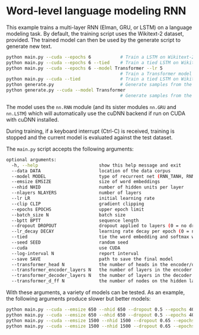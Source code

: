 # Word-level language modeling RNN

This example trains a multi-layer RNN (Elman, GRU, or LSTM) on a language modeling task.
By default, the training script uses the Wikitext-2 dataset, provided.
The trained model can then be used by the generate script to generate new text.

```bash 
python main.py --cuda --epochs 6           # Train a LSTM on Wikitext-2 with CUDA
python main.py --cuda --epochs 6 --tied    # Train a tied LSTM on Wikitext-2 with CUDA
python main.py --cuda --epochs 6 --model Transformer --lr 5   
                                           # Train a Transformer model on Wikitext-2 with CUDA
python main.py --cuda --tied               # Train a tied LSTM on Wikitext-2 with CUDA for 40 epochs
python generate.py                         # Generate samples from the trained LSTM model.
python generate.py --cuda --model Transformer
                                           # Generate samples from the trained Transformer model.
```

The model uses the `nn.RNN` module (and its sister modules `nn.GRU` and `nn.LSTM`)
which will automatically use the cuDNN backend if run on CUDA with cuDNN installed.

During training, if a keyboard interrupt (Ctrl-C) is received,
training is stopped and the current model is evaluated against the test dataset.

The `main.py` script accepts the following arguments:

```bash
optional arguments:
  -h, --help                       show this help message and exit
  --data DATA                      location of the data corpus
  --model MODEL                    type of recurrent net (RNN_TANH, RNN_RELU, LSTM, GRU)
  --emsize EMSIZE                  size of word embeddings
  --nhid NHID                      number of hidden units per layer
  --nlayers NLAYERS                number of layers
  --lr LR                          initial learning rate
  --clip CLIP                      gradient clipping
  --epochs EPOCHS                  upper epoch limit
  --batch_size N                   batch size
  --bptt BPTT                      sequence length
  --dropout DROPOUT                dropout applied to layers (0 = no dropout)
  --lr_decay DECAY                 learning rate decay per epoch (0 = no decay)
  --tied                           tie the word embedding and softmax weights
  --seed SEED                      random seed
  --cuda                           use CUDA
  --log-interval N                 report interval
  --save SAVE                      path to save the final model
  --transformer_head N             the number of heads in the encoder/decoder of the transformer model
  --transformer_encoder_layers N   the number of layers in the encoder of the transformer model
  --transformer_decoder_layers N   the number of layers in the decoder of the transformer model
  --transformer_d_ff N             the number of nodes on the hidden layer in feed forward nn
```

With these arguments, a variety of models can be tested.
As an example, the following arguments produce slower but better models:

```bash
python main.py --cuda --emsize 650 --nhid 650 --dropout 0.5 --epochs 40           
python main.py --cuda --emsize 650 --nhid 650 --dropout 0.5 --epochs 40 --tied    
python main.py --cuda --emsize 1500 --nhid 1500 --dropout 0.65 --epochs 40        
python main.py --cuda --emsize 1500 --nhid 1500 --dropout 0.65 --epochs 40 --tied 
```
